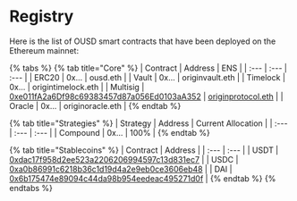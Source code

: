 # Registry

Here is the list of OUSD smart contracts that have been deployed on the Ethereum mainnet:

{% tabs %}
{% tab title="Core" %}
| Contract | Address | ENS |
| :--- | :--- | :--- |
| ERC20 | 0x... | ousd.eth |
| Vault | 0x... | originvault.eth |
| Timelock | 0x... | origintimelock.eth |
| Multisig | [0xe011fA2a6Df98c69383457d87a056Ed0103aA352](https://etherscan.io/address/0xe011fA2a6Df98c69383457d87a056Ed0103aA352) | [originprotocol.eth](https://etherscan.io/address/originprotocol.eth) |
| Oracle | 0x... | originoracle.eth |
{% endtab %}

{% tab title="Strategies" %}
| Strategy | Address | Current Allocation |
| :--- | :--- | :--- |
| Compound | 0x... | 100% |
{% endtab %}

{% tab title="Stablecoins" %}
| Contract | Address |
| :--- | :--- |
| USDT | [0xdac17f958d2ee523a2206206994597c13d831ec7](https://etherscan.io/token/0xdac17f958d2ee523a2206206994597c13d831ec7) |
| USDC | [0xa0b86991c6218b36c1d19d4a2e9eb0ce3606eb48](https://etherscan.io/token/0xa0b86991c6218b36c1d19d4a2e9eb0ce3606eb48) |
| DAI | [0x6b175474e89094c44da98b954eedeac495271d0f](https://etherscan.io/token/0x6b175474e89094c44da98b954eedeac495271d0f) |
{% endtab %}
{% endtabs %}



 

